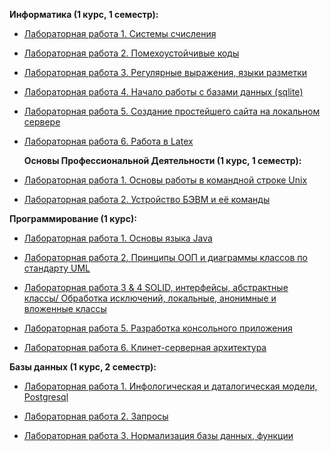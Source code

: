 <b> Информатика (1 курс, 1 семестр):</b>
- [Лабораторная работа 1. Системы счисления](https://github.com/allfeia/ITMO-Informatics-Lab1)
- [Лабораторная работа 2. Помехоустойчивые коды]()
- [Лабораторная работа 3. Регулярные выражения, языки разметки](https://github.com/allfeia/ITMO-Informatics-Lab3)
- [Лабораторная работа 4. Начало работы с базами данных (sqlite)](https://github.com/allfeia/ITMO-Informatics-Lab4/tree/main)
- [Лабораторная работа 5. Создание простейшего сайта на локальном сервере](https://github.com/allfeia/ITMO-Informatics-Lab5/tree/main)
- [Лабораторная работа 6. Работа в Latex](https://github.com/allfeia/ITMO-Informatics-Lab6/tree/main)

  <b>Основы Профессиональной Деятельности (1 курс, 1 семестр):</b>
- [Лабораторная работа 1. Основы работы в командной строке Unix](https://github.com/allfeia/ITMO-OPD-Lab1)
- [Лабораторная работа 2. Устройство БЭВМ и её команды](https://github.com/allfeia/ITMO-OPD-Lab2)

<b> Программирование (1 курс):</b>
- [Лабораторная работа 1. Основы языка Java](https://github.com/allfeia/Lab1)
  
- [Лабораторная работа 2. Принципы ООП и диаграммы классов по стандарту UML](https://github.com/allfeia/ITMO-Prog-Lab2)
- [Лабораторная работа 3 & 4 SOLID, интерфейсы, абстрактные классы/ Обработка исключений, локальные, анонимные и вложенные классы](https://github.com/allfeia/ITMO-Prog-Lab3_4)
  
- [Лабораторная работа 5. Разработка консольного приложения](https://github.com/allfeia/Lab5/tree/master)

- [Лабораторная работа 6. Клинет-серверная архитектура](https://github.com/allfeia/ITMO-Prog-Lab6)
  
<b> Базы данных (1 курс, 2 семестр):</b>
- [Лабораторная работа 1. Инфологическая и даталогическая модели, Postgresql]( https://github.com/allfeia/ITMO-DataBase-Lab1)
  
- [Лабораторная работа 2. Запросы](https://github.com/allfeia/ITMO-DataBase-Lab2)

- [Лабораторная работа 3. Нормализация базы данных, функции](https://github.com/allfeia/ITMO-DataBase-Lab3/tree/main)
